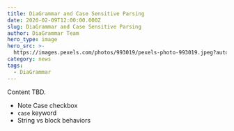 ```yaml
---
title: DiaGrammar and Case Sensitive Parsing
date: 2020-02-09T12:00:00.000Z
slug: DiaGrammar and Case Sensitive Parsing
author: DiaGrammar Team
hero_type: image
hero_src: >-
  https://images.pexels.com/photos/993019/pexels-photo-993019.jpeg?auto=compress&cs=tinysrgb&h=650&w=940
category: news
tags:
  - DiaGrammar
---
```


Content TBD. 
- Note Case checkbox
- `case` keyword
- String vs block behaviors

